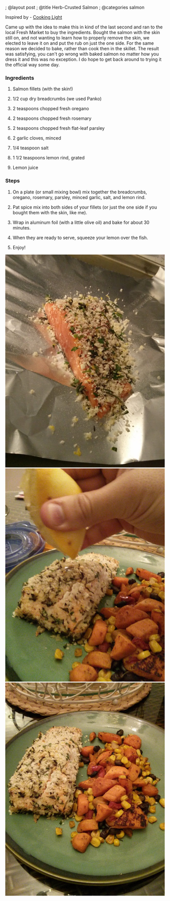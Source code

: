 ; @layout post
; @title Herb-Crusted Salmon
; @categories salmon

Inspired by - [Cooking Light](http://www.myrecipes.com/recipe/herb-crusted-salmon-with-mixed-greens-salad-10000001723390/)

Came up with the idea to make this in kind of the last second and ran to the local Fresh Market to buy the ingredients. Bought the salmon with the skin still on, and not wanting to learn how to properly remove the skin, we elected to leave it on and put the rub on just the one side. For the same reason we decided to bake, rather than cook then in the skillet. The result was satisfying, you can't go wrong with baked salmon no matter how you dress it and this was no exception. I do hope to get back around to trying it the official way some day.

### Ingredients

1. Salmon fillets (with the skin!)

2. 1/2 cup dry breadcrumbs (we used Panko)

3. 2 teaspoons chopped fresh oregano

4. 2 teaspoons chopped fresh rosemary

5. 2 teaspoons chopped fresh flat-leaf parsley

6. 2 garlic cloves, minced

7. 1/4 teaspoon salt

8. 1 1/2 teaspoons lemon rind, grated

9. Lemon juice

### Steps

1. On a plate (or small mixing bowl) mix together the breadcrumbs, oregano, rosemary, parsley, minced garlic, salt, and lemon rind.

2. Pat spice mix into both sides of your fillets (or just the one side if you bought them with the skin, like me).

3. Wrap in aluminum foil (with a little olive oil) and bake for about 30 minutes.

4. When they are ready to serve, squeeze your lemon over the fish.

5. Enjoy!

<a href="/images/herb-crusted-salmon/salmon-being-spiced.jpg">
  <img src="/images/herb-crusted-salmon/salmon-being-spiced.jpg" />
</a>
<a href="/images/herb-crusted-salmon/lemon-being-added.jpg">
  <img src="/images/herb-crusted-salmon/lemon-being-added.jpg" />
</a>
<a href="/images/herb-crusted-salmon/ready-to-eat.jpg">
  <img src="/images/herb-crusted-salmon/ready-to-eat.jpg" />
</a>
